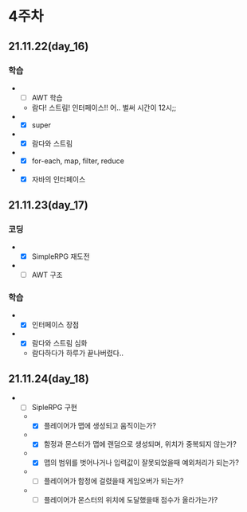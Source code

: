 # 4주차
## 21.11.22(day_16)

### 학습
- -[ ] AWT 학습
   - 람다! 스트림! 인터페이스!! 어.. 벌써 시간이 12시;;
- -[X] super
- -[X] 람다와 스트림
- -[X] for-each, map, filter, reduce
- -[X] 자바의 인터페이스

## 21.11.23(day_17)

### 코딩
- -[X] SimpleRPG 재도전
- -[ ] AWT 구조 

### 학습
- -[X] 인터페이스 장점
- -[X] 람다와 스트림 심화
   - 람다하다가 하루가 끝나버렸다..

## 21.11.24(day_18)
- -[ ] SipleRPG 구현
   - -[X] 플레이어가 맵에 생성되고 움직이는가?
   - -[X] 함정과 몬스터가 맵에 랜덤으로 생성되며, 위치가 중복되지 않는가?
   - -[X] 맵의 범위를 벗어나거나 입력값이 잘못되었을때 예외처리가 되는가?
   - -[ ] 플레이어가 함정에 걸렸을때 게임오버가 되는가?
   - -[ ] 플레이어가 몬스터의 위치에 도달했을때 점수가 올라가는가?
